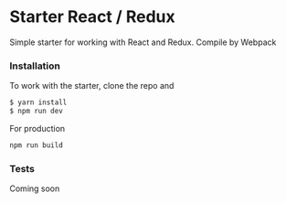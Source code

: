 # Starter React / Redux

Simple starter for working with React and Redux.
Compile by Webpack

### Installation

To work with the starter, clone the repo and

```sh
$ yarn install
$ npm run dev
```

For production

```sh
npm run build
```

### Tests

Coming soon
